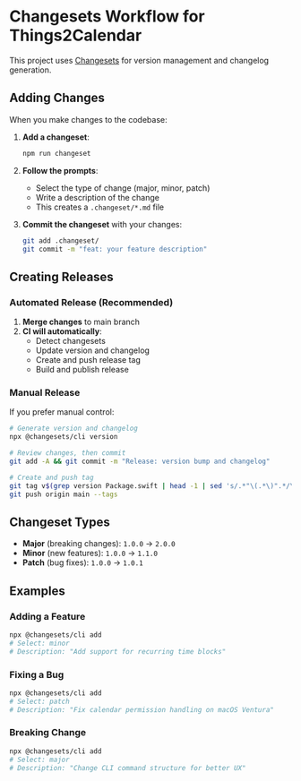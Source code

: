 # Changesets Workflow for Things2Calendar

This project uses [Changesets](https://github.com/changesets/changesets) for version management and changelog generation.

## Adding Changes

When you make changes to the codebase:

1. **Add a changeset**:
   ```bash
   npm run changeset
   ```
   
2. **Follow the prompts**:
   - Select the type of change (major, minor, patch)
   - Write a description of the change
   - This creates a `.changeset/*.md` file

3. **Commit the changeset** with your changes:
   ```bash
   git add .changeset/
   git commit -m "feat: your feature description"
   ```

## Creating Releases

### Automated Release (Recommended)

1. **Merge changes** to main branch
2. **CI will automatically**:
   - Detect changesets
   - Update version and changelog
   - Create and push release tag
   - Build and publish release

### Manual Release

If you prefer manual control:

```bash
# Generate version and changelog
npx @changesets/cli version

# Review changes, then commit
git add -A && git commit -m "Release: version bump and changelog"

# Create and push tag
git tag v$(grep version Package.swift | head -1 | sed 's/.*"\(.*\)".*/\1/')
git push origin main --tags
```

## Changeset Types

- **Major** (breaking changes): `1.0.0` → `2.0.0`
- **Minor** (new features): `1.0.0` → `1.1.0` 
- **Patch** (bug fixes): `1.0.0` → `1.0.1`

## Examples

### Adding a Feature
```bash
npx @changesets/cli add
# Select: minor
# Description: "Add support for recurring time blocks"
```

### Fixing a Bug
```bash
npx @changesets/cli add
# Select: patch  
# Description: "Fix calendar permission handling on macOS Ventura"
```

### Breaking Change
```bash
npx @changesets/cli add
# Select: major
# Description: "Change CLI command structure for better UX"
```

